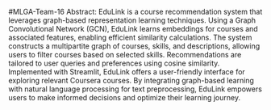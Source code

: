 #MLGA-Team-16
Abstract:
EduLink is a course recommendation system that leverages graph-based representation learning techniques. Using a Graph Convolutional Network (GCN), EduLink learns embeddings for courses and associated features, enabling efficient similarity calculations. The system constructs a multipartite graph of courses, skills, and descriptions, allowing users to filter courses based on selected skills. Recommendations are tailored to user queries and preferences using cosine similarity. Implemented with Streamlit, EduLink offers a user-friendly interface for exploring relevant Coursera courses. By integrating graph-based learning with natural language processing for text preprocessing, EduLink empowers users to make informed decisions and optimize their learning journey.
